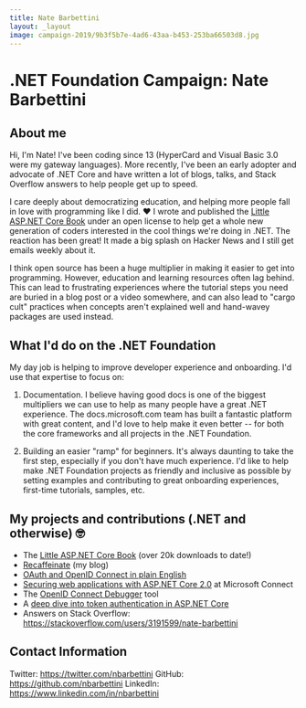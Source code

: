 ```yaml
---
title: Nate Barbettini
layout: _layout
image: campaign-2019/9b3f5b7e-4ad6-43aa-b453-253ba66503d8.jpg
---
```


# .NET Foundation Campaign: Nate Barbettini

## About me
Hi, I'm Nate! I've been coding since 13 (HyperCard and Visual Basic 3.0 were my gateway languages). More recently, I've been an early adopter and advocate of .NET Core and have written a lot of blogs, talks, and Stack Overflow answers to help people get up to speed.

I care deeply about democratizing education, and helping more people fall in love with programming like I did. ❤️  I wrote and published the [Little ASP.NET Core Book](http://littleasp.net/book) under an open license to help get a whole new generation of coders interested in the cool things we're doing in .NET. The reaction has been great! It made a big splash on Hacker News and I still get emails weekly about it.

I think open source has been a huge multiplier in making it easier to get into programming. However, education and learning resources often lag behind. This can lead to frustrating experiences where the tutorial steps you need are buried in a blog post or a video somewhere, and can also lead to "cargo cult" practices when concepts aren't explained well and hand-wavey packages are used instead.

## What I'd do on the .NET Foundation

My day job is helping to improve developer experience and onboarding. I'd use that expertise to focus on:

1. Documentation.
I believe having good docs is one of the biggest multipliers we can use to help as many people have a great .NET experience. The docs.microsoft.com team has built a fantastic platform with great content, and I'd love to help make it even better -- for both the core frameworks and all projects in the .NET Foundation.

2. Building an easier "ramp" for beginners.
It's always daunting to take the first step, especially if you don't have much experience. I'd like to help make .NET Foundation projects as friendly and inclusive as possible by setting examples and contributing to great onboarding experiences, first-time tutorials, samples, etc.

## My projects and contributions (.NET and otherwise) 🤓 
* The [Little ASP.NET Core Book](http://littleasp.net/book) (over 20k downloads to date!)
* [Recaffeinate](https://recaffeinate.co) (my blog)
* [OAuth and OpenID Connect in plain English](https://www.youtube.com/watch?v=996OiexHze0)
* [Securing web applications with ASP.NET Core 2.0](https://www.youtube.com/watch?v=z2iCddrJRY8) at Microsoft Connect
* The [OpenID Connect Debugger](https://oidcdebugger.com) tool
* A [deep dive into token authentication in ASP.NET Core](https://developer.okta.com/blog/2018/03/23/token-authentication-aspnetcore-complete-guide)
* Answers on Stack Overflow: https://stackoverflow.com/users/3191599/nate-barbettini

## Contact Information
Twitter: https://twitter.com/nbarbettini
GitHub: https://github.com/nbarbettini
LinkedIn: https://www.linkedin.com/in/nbarbettini
